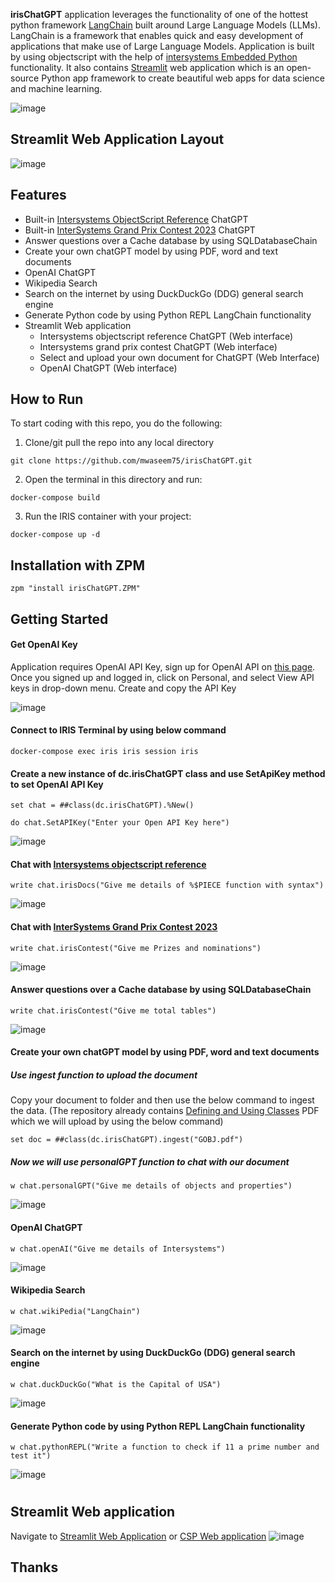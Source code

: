 **irisChatGPT** application leverages the functionality of one of the hottest python framework [LangChain](https://python.langchain.com/docs/get_started/introduction.html) built around Large Language Models (LLMs).
LangChain is a framework that enables quick and easy development of applications that make use of Large Language Models.
Application is built by using objectscript with the help of  [intersystems Embedded Python](https://docs.intersystems.com/irisforhealthlatest/csp/docbook/DocBook.UI.Page.cls?KEY=AFL_epython) functionality. It also contains [Streamlit](https://streamlit.io/) web application which is an open-source Python app framework to create beautiful web apps for data science and machine learning.

![image](https://github.com/mwaseem75/irisChatGPT/assets/18219467/e84ecde9-24a6-475e-b598-6a7f3abe1410)


## Streamlit Web Application Layout
![image](https://github.com/mwaseem75/irisChatGPT/assets/18219467/acfb914e-560f-4554-babb-1a65b1531a57)

## Features
* Built-in [Intersystems ObjectScript Reference](https://docs.intersystems.com/iris20231/csp/docbook/DocBook.UI.Page.cls?KEY=RCOS) ChatGPT
* Built-in [InterSystems Grand Prix Contest 2023](https://community.intersystems.com/post/intersystems-grand-prix-contest-2023) ChatGPT
* Answer questions over a Cache database by using SQLDatabaseChain
* Create your own chatGPT model by using PDF, word and text documents
* OpenAI ChatGPT
* Wikipedia Search
* Search on the internet by using DuckDuckGo (DDG) general search engine
* Generate Python code by using Python REPL LangChain functionality
* Streamlit Web application
   * Intersystems objectscript reference ChatGPT (Web interface)
   * Intersystems grand prix contest ChatGPT (Web interface)
   * Select and upload your own document for ChatGPT (Web Interface)
   * OpenAI ChatGPT (Web interface)

## How to Run

To start coding with this repo, you do the following:

1. Clone/git pull the repo into any local directory

```shell
git clone https://github.com/mwaseem75/irisChatGPT.git
```

2. Open the terminal in this directory and run:

```shell
docker-compose build
```

3. Run the IRIS container with your project:

```shell
docker-compose up -d
```

## Installation with ZPM
```
zpm "install irisChatGPT.ZPM"
```
## Getting Started 
#### Get OpenAI Key
Application requires OpenAI API Key, sign up for OpenAI API on [this page](https://platform.openai.com/account/api-keys). Once you signed up and logged in, click on Personal, and select View API keys in drop-down menu. Create and copy the API Key

![image](https://github.com/mwaseem75/irisChatGPT/assets/18219467/7e7c7880-b9ac-4a60-9ec9-289dd2375a73)


#### Connect to IRIS Terminal by using below command
```
docker-compose exec iris iris session iris
```
#### Create a new instance of dc.irisChatGPT class and use SetApiKey method to set OpenAI API Key 
```
set chat = ##class(dc.irisChatGPT).%New()
```
```
do chat.SetAPIKey("Enter your Open API Key here")
```
![image](https://github.com/mwaseem75/irisChatGPT/assets/18219467/dd4303ca-6ff4-48a0-92c1-70a2ad18cdec)

#### Chat with [Intersystems objectscript reference](https://docs.intersystems.com/iris20231/csp/docbook/DocBook.UI.Page.cls?KEY=RCOS)
```
write chat.irisDocs("Give me details of %$PIECE function with syntax")
```
![image](https://github.com/mwaseem75/irisChatGPT/assets/18219467/ba064270-ed6e-4c8d-b8a3-5f38fcec3007)

#### Chat with [InterSystems Grand Prix Contest 2023](https://community.intersystems.com/post/intersystems-grand-prix-contest-2023)
```
write chat.irisContest("Give me Prizes and nominations")
```
![image](https://github.com/mwaseem75/irisChatGPT/assets/18219467/ae4b7f93-eac6-4af9-8494-5b7653c19bd8)

#### Answer questions over a Cache database by using SQLDatabaseChain
```
write chat.irisContest("Give me total tables")
```
![image](https://github.com/mwaseem75/irisChatGPT/assets/18219467/adba2e12-3066-4c00-a595-0c22dcb95100)


#### Create your own chatGPT model by using PDF, word and text documents
##### Use ingest function to upload the document
Copy your document to <ManagerDirectory> folder and then use the below command to ingest the data. 
(The repository already contains [Defining and Using Classes](https://docs.intersystems.com/irislatest/csp/docbook/DocBook.UI.Page.cls?KEY=GOBJ) PDF which we will upload by using the below command)
```
set doc = ##class(dc.irisChatGPT).ingest("GOBJ.pdf")
```
##### Now we will use personalGPT function to chat with our document
```
w chat.personalGPT("Give me details of objects and properties") 
```
![image](https://github.com/mwaseem75/irisChatGPT/assets/18219467/de44febe-c028-4b57-aa47-25bcd643f9d0)

#### OpenAI ChatGPT
```
w chat.openAI("Give me details of Intersystems")
```
![image](https://github.com/mwaseem75/irisChatGPT/assets/18219467/68574d29-8a8b-4c54-b3e1-569240e117af)

#### Wikipedia Search
```
w chat.wikiPedia("LangChain")   
```
![image](https://github.com/mwaseem75/irisChatGPT/assets/18219467/d272bc12-12a8-4062-a73a-bcdb75d46f8d)

#### Search on the internet by using DuckDuckGo (DDG) general search engine
```
w chat.duckDuckGo("What is the Capital of USA")
```
![image](https://github.com/mwaseem75/irisChatGPT/assets/18219467/64c1c1ff-95af-44e3-9a18-5d77dcbc5fa8)

#### Generate Python code by using Python REPL LangChain functionality
```
w chat.pythonREPL("Write a function to check if 11 a prime number and test it")
```
![image](https://github.com/mwaseem75/irisChatGPT/assets/18219467/f4f93837-7cf3-4410-8eb3-f974861e8925)

#
## Streamlit Web application
Navigate to [Streamlit Web Application](http://localhost:8501) or [CSP Web application](http://localhost:55037/csp/irisChatGPT/index.csp)
![image](https://github.com/mwaseem75/irisChatGPT/assets/18219467/a3d3279a-d00a-431b-bab7-b9db5eec75cc)


## Thanks
